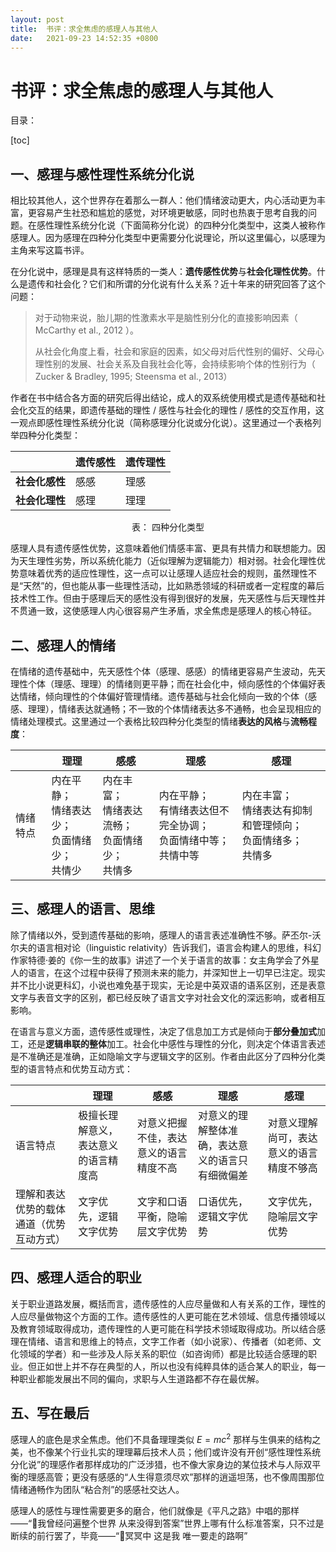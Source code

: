 ```yaml
---
layout: post
title:  书评：求全焦虑的感理人与其他人
date:   2021-09-23 14:52:35 +0800
---
```


# 书评：求全焦虑的感理人与其他人

目录：

[toc]

## 一、感理与感性理性系统分化说

相比较其他人，这个世界存在着那么一群人：他们情绪波动更大，内心活动更为丰富，更容易产生社恐和尴尬的感觉，对环境更敏感，同时也热衷于思考自我的问题。在感性理性系统分化说（下面简称分化说）的四种分化类型中，这类人被称作感理人。因为感理在四种分化类型中更需要分化说理论，所以这里偏心，以感理为主角来写这篇书评。

在分化说中，感理是具有这样特质的一类人：**遗传感性优势**与**社会化理性优势**。什么是遗传和社会化？它们和所谓的分化说有什么关系？近十年来的研究回答了这个问题：

> 对于动物来说，胎儿期的性激素水平是脑性别分化的直接影响因素（ McCarthy et al., 2012 ）。
>
> 从社会化角度上看，社会和家庭的因素，如父母对后代性别的偏好、父母心理性别的发展、社会关系及自我社会化等，会持续影响个体的性别行为（ Zucker & Bradley, 1995; Steensma et al., 2013）

作者在书中结合各方面的研究后得出结论，成人的双系统使用模式是遗传基础和社会化交互的结果，即遗传基础的理性 / 感性与社会化的理性 / 感性的交互作用，这一观点即感性理性系统分化说（简称感理分化说或分化说）。这里通过一个表格列举四种分化类型：

| | 遗传感性 | 遗传理性 |
| --- | --- | --- |
| **社会化感性** | 感感 | 理感 |
| **社会化理性** | 感理 | 理理 |

<center>表： 四种分化类型</center>

感理人具有遗传感性优势，这意味着他们情感丰富、更具有共情力和联想能力。因为天生理性劣势，所以系统化能力（近似理解为逻辑能力）相对弱。社会化理性优势意味着优秀的适应性理性，这一点可以让感理人适应社会的规则，虽然理性不是“天然”的，但也能从事一些理性活动，比如熟悉领域的科研或者一定程度的幕后技术性工作。但由于感理后天的感性没有得到很好的发展，先天感性与后天理性并不贯通一致，这使感理人内心很容易产生矛盾，求全焦虑是感理人的核心特征。

## 二、感理人的情绪

在情绪的遗传基础中，先天感性个体（感理、感感）的情绪更容易产生波动，先天理性个体（理感、理理）的情绪则更平静；而在社会化中，倾向感性的个体偏好表达情绪，倾向理性的个体偏好管理情绪。遗传基础与社会化倾向一致的个体（感感、理理），情绪表达就通畅；不一致的个体情绪表达多不通畅，也会呈现相应的情绪处理模式。这里通过一个表格比较四种分化类型的情绪**表达的风格**与**流畅程度**：

|          | 理理                                                       | 感感                                                         | 理感                                                         | 感理                                                         |
| -------- | ---------------------------------------------------------- | ------------------------------------------------------------ | ------------------------------------------------------------ | ------------------------------------------------------------ |
| 情绪特点 | 内在平静；<br />情绪表达少；<br />负面情绪少；<br />共情少 | 内在丰富；<br />情绪表达流畅；<br />负面情绪少；<br />共情多 | 内在平静；<br />有情绪表达但不完全协调；<br />负面情绪中等；<br />共情中等 | 内在丰富；<br />情绪表达有抑制和管理倾向；<br />负面情绪多；<br />共情多 |

## 三、感理人的语言、思维

除了情绪以外，受到遗传基础的影响，感理人的语言表述准确性不够。萨丕尔-沃尔夫的语言相对论（linguistic relativity）告诉我们，语言会构建人的思维，科幻作家特德·姜的《你一生的故事》讲述了一个关于语言的故事：女主角学会了外星人的语言，在这个过程中获得了预测未来的能力，并深知世上一切早已注定。现实并不比小说更科幻，小说也难免基于现实，无论是中英双语的语系区别，还是表意文字与表音文字的区别，都已经反映了语言文字对社会文化的深远影响，或者相互影响。

在语言与意义方面，遗传感性或理性，决定了信息加工方式是倾向于**部分叠加式**加工，还是**逻辑串联的整体**加工。社会化中感性与理性的分化，则决定个体语言表述是不准确还是准确，正如隐喻文字与逻辑文字的区别。作者由此区分了四种分化类型的语言特点和优势互动方式：

|                                          | 理理                                 | 感感                                   | 理感                                             | 感理                                     |
| ---------------------------------------- | ------------------------------------ | -------------------------------------- | ------------------------------------------------ | ---------------------------------------- |
| 语言特点                                 | 极擅长理解意义，表达意义的语言精度高 | 对意义把握不佳，表达意义的语言精度不高 | 对意义的理解整体准确，表达意义的语言只有细微偏差 | 对意义理解尚可，表达意义的语言精度不够高 |
| 理解和表达优势的载体通道（优势互动方式） | 文字优先，逻辑文字优势               | 文字和口语平衡，隐喻层文字优势         | 口语优先，逻辑文字优势                           | 文字优先，隐喻层文字优势                 |

## 四、感理人适合的职业

关于职业道路发展，概括而言，遗传感性的人应尽量做和人有关系的工作，理性的人应尽量做物这个方面的工作。遗传感性的人更可能在艺术领域、信息传播领域以及教育领域取得成功，遗传理性的人更可能在科学技术领域取得成功。所以结合感理在情绪、语言和思维上的特点，文字工作者（如小说家）、传播者（如老师、文化领域的学者）和一些涉及人际关系的职位（如咨询师）都是比较适合感理的职业。但正如世上并不存在典型的人，所以也没有纯粹具体的适合某人的职业，每一种职业都能发展出不同的偏向，求职与人生道路都不存在最优解。

## 五、写在最后

感理人的底色是求全焦虑。他们不具备理理类似 $E = mc^2$ 那样与生俱来的结构之美，也不像某个行业扎实的理理幕后技术人员；他们或许没有开创“感性理性系统分化说”的理感作者那样成功的广泛涉猎，也不像大家身边的某位技术与人际双平衡的理感高管；更没有感感的“人生得意须尽欢”那样的逍遥坦荡，也不像周围那位情绪通畅作为团队“粘合剂”的感感社交达人。

感理人的感性与理性需要更多的磨合，他们就像是《平凡之路》中唱的那样——“🎵我曾经问遍整个世界 从来没得到答案”世界上哪有什么标准答案，只不过是断续的前行罢了，毕竟——“🎵冥冥中 这是我 唯一要走的路啊”